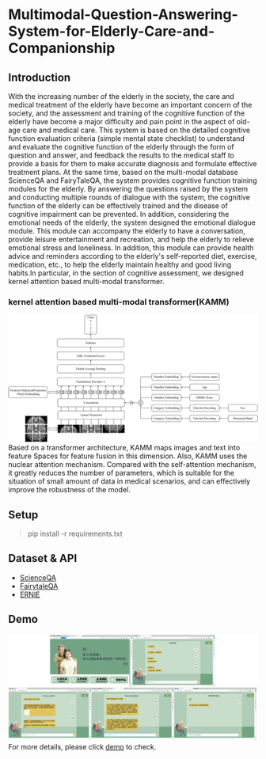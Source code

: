 # Multimodal-Question-Answering-System-for-Elderly-Care-and-Companionship

## Introduction
With the increasing number of the elderly in the society, the care and medical treatment of the elderly have become an important concern of the society, and the assessment and training of the cognitive function of the elderly have become a major difficulty and pain point in the aspect of old-age care and medical care. This system is based on the detailed cognitive function evaluation criteria (simple mental state checklist) to understand and evaluate the cognitive function of the elderly through the form of question and answer, and feedback the results to the medical staff to provide a basis for them to make accurate diagnosis and formulate effective treatment plans. At the same time, based on the multi-modal database ScienceQA and FairyTaleQA, the system provides cognitive function training modules for the elderly. By answering the questions raised by the system and conducting multiple rounds of dialogue with the system, the cognitive function of the elderly can be effectively trained and the disease of cognitive impairment can be prevented. In addition, considering the emotional needs of the elderly, the system designed the emotional dialogue module. This module can accompany the elderly to have a conversation, provide leisure entertainment and recreation, and help the elderly to relieve emotional stress and loneliness. In addition, this module can provide health advice and reminders according to the elderly's self-reported diet, exercise, medication, etc., to help the elderly maintain healthy and good living habits.In particular, in the section of cognitive assessment, we designed kernel attention based multi-modal transformer.

### kernel attention based multi-modal transformer(KAMM)
![KAMM](https://github.com/hajkeoadf/Multimodal-Question-Answering-System-for-Elderly-Care-and-Companionship/blob/main/images/KAMM.jpg)
Based on a transformer architecture, KAMM maps images and text into feature Spaces for feature fusion in this dimension. Also, KAMM uses the nuclear attention mechanism. Compared with the self-attention mechanism, it greatly reduces the number of parameters, which is suitable for the situation of small amount of data in medical scenarios, and can effectively improve the robustness of the model.

## Setup
> pip install -r requirements.txt

## Dataset & API
- [ScienceQA](https://github.com/lupantech/ScienceQA)
- [FairytaleQA](https://github.com/WorkInTheDark/FairytaleQA_QAG_System)
- [ERNIE](https://github.com/PaddlePaddle/ERNIE)

## Demo
![demoShow](https://github.com/hajkeoadf/Multimodal-Question-Answering-System-for-Elderly-Care-and-Companionship/blob/main/images/demoShow.png)
For more details, please click [demo](https://github.com/hajkeoadf/Multimodal-Question-Answering-System-for-Elderly-Care-and-Companionship/blob/main/demo.mp4) to check.
